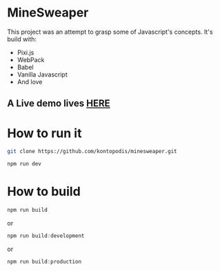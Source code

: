 # MineSweaper

This project was an attempt to grasp some of Javascript's concepts. It's build with:

- Pixi.js
- WebPack
- Babel
- Vanilla Javascript
- And love

## A Live demo lives [HERE]("https://www.manuels-journal.com/games/minesweaper/index.html")

# How to run it

```bash
git clone https://github.com/kontopodis/minesweaper.git
```

```js
npm run dev
```

# How to build

```js
npm run build
```

or 

```js
npm run build:development
```

or 

```js
npm run build:production
```